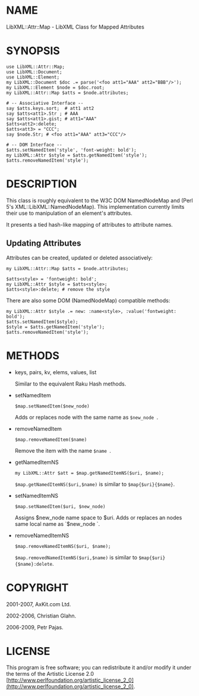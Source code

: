 NAME
====

LibXML::Attr::Map - LibXML Class for Mapped Attributes

SYNOPSIS
========

    use LibXML::Attr::Map;
    use LibXML::Document;
    use LibXML::Element;
    my LibXML::Document $doc .= parse('<foo att1="AAA" att2="BBB"/>');
    my LibXML::Element $node = $doc.root;
    my LibXML::Attr::Map $atts = $node.attributes;

    # -- Associative Interface --
    say $atts.keys.sort;  # att1 att2
    say $atts<att1>.Str ; # AAA
    say $atts<att1>.gist; # att1="AAA"
    $atts<att2>:delete;
    $atts<att3> = "CCC";
    say $node.Str; # <foo att1="AAA" att3="CCC"/>

    # -- DOM Interface --
    $atts.setNamedItem('style', 'font-weight: bold');
    my LibXML::Attr $style = $atts.getNamedItem('style');
    $atts.removeNamedItem('style');

DESCRIPTION
===========

This class is roughly equivalent to the W3C DOM NamedNodeMap and (Perl 5's XML::LibXML::NamedNodeMap). This implementation currently limits their use to manipulation of an element's attributes.

It presents a tied hash-like mapping of attributes to attribute names.

Updating Attributes
-------------------

Attributes can be created, updated or deleted associatively:

    my LibXML::Attr::Map $atts = $node.attributes;

    $atts<style> = 'fontweight: bold';
    my LibXML::Attr $style = $atts<style>;
    $atts<style>:delete; # remove the style

There are also some DOM (NamedNodeMap) compatible methods:

    my LibXML::Attr $style .= new: :name<style>, :value('fontweight: bold');
    $atts.setNamedItem($style);
    $style = $atts.getNamedItem('style');
    $atts.removeNamedItem('style');

METHODS
=======

  * keys, pairs, kv, elems, values, list

    Similar to the equivalent Raku Hash methods.

  * setNamedItem

        $map.setNamedItem($new_node)

    Adds or replaces node with the same name as `$new_node `.

  * removeNamedItem

        $map.removeNamedItem($name)

    Remove the item with the name `$name `.

  * getNamedItemNS

        my LibXML::Attr $att = $map.getNamedItemNS($uri, $name);

    `$map.getNamedItemNS($uri,$name)` is similar to `$map{$uri}{$name}`.

  * setNamedItemNS

        $map.setNamedItem($uri, $new_node)

    Assigns $new_node name space to $uri. Adds or replaces an nodes same local name as `$new_node `.

  * removeNamedItemNS

        $map.removeNamedItemNS($uri, $name);

    `$map.removedNamedItemNS($uri,$name)` is similar to `$map{$uri}{$name}:delete`.

COPYRIGHT
=========

2001-2007, AxKit.com Ltd.

2002-2006, Christian Glahn.

2006-2009, Petr Pajas.

LICENSE
=======

This program is free software; you can redistribute it and/or modify it under the terms of the Artistic License 2.0 [http://www.perlfoundation.org/artistic_license_2_0](http://www.perlfoundation.org/artistic_license_2_0).

